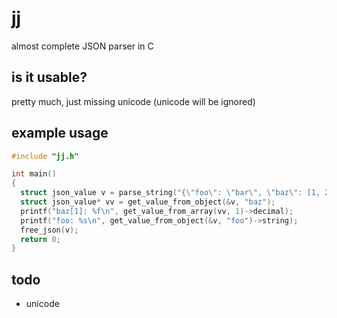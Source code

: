 # jj
almost complete JSON parser in C

## is it usable?

pretty much, just missing unicode (unicode will be ignored)

## example usage

```c
#include "jj.h"

int main()
{
  struct json_value v = parse_string("{\"foo\": \"bar\", \"baz\": [1, 2.3, \"three\"]}");
  struct json_value* vv = get_value_from_object(&v, "baz");
  printf("baz[1]: %f\n", get_value_from_array(vv, 1)->decimal);
  printf("foo: %s\n", get_value_from_object(&v, "foo")->string);
  free_json(v);
  return 0;
}
```

## todo

- unicode
